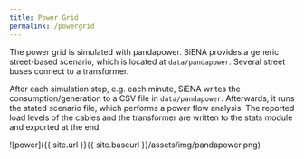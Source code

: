 ```yaml
---
title: Power Grid
permalink: /powergrid
---
```

The power grid is simulated with pandapower. SiENA provides a generic street-based scenario, which is located at `data/pandapower`. Several street buses connect to a transformer.

After each simulation step, e.g. each minute, SiENA writes the consumption/generation to a CSV file in `data/pandapower`. Afterwards, it runs the stated scenario file, which performs a power flow analysis. The reported load levels of the cables and the transformer are written to the stats module and exported at the end.

![power]({{ site.url }}{{ site.baseurl }}/assets/img/pandapower.png)
